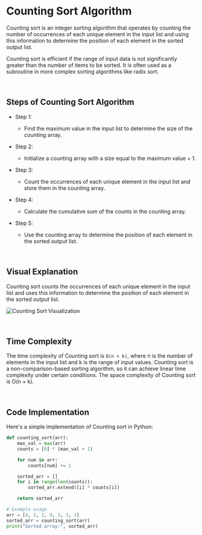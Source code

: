 # Counting Sort Algorithm

Counting sort is an integer sorting algorithm that operates by counting the number of occurrences of each unique element in the input list and using this information to determine the position of each element in the sorted output list.

Counting sort is efficient if the range of input data is not significantly greater than the number of items to be sorted. It is often used as a subroutine in more complex sorting algorithms like radix sort.

<br/>

## Steps of Counting Sort Algorithm

* Step 1:
  - Find the maximum value in the input list to determine the size of the counting array.

* Step 2:
  - Initialize a counting array with a size equal to the maximum value + 1.

* Step 3:
  - Count the occurrences of each unique element in the input list and store them in the counting array.

* Step 4:
  - Calculate the cumulative sum of the counts in the counting array.

* Step 5:
  - Use the counting array to determine the position of each element in the sorted output list.

<br/>

## Visual Explanation

Counting sort counts the occurrences of each unique element in the input list and uses this information to determine the position of each element in the sorted output list.

![Counting Sort Visualization](https://example.com/counting_sort.gif)

<br/>

## Time Complexity

The time complexity of Counting sort is `O(n + k)`, where n is the number of elements in the input list and k is the range of input values. Counting sort is a non-comparison-based sorting algorithm, so it can achieve linear time complexity under certain conditions. The space complexity of Counting sort is O(n + k).

<br/>

## Code Implementation

Here's a simple implementation of Counting sort in Python:

```python
def counting_sort(arr):
    max_val = max(arr)
    counts = [0] * (max_val + 1)

    for num in arr:
        counts[num] += 1

    sorted_arr = []
    for i in range(len(counts)):
        sorted_arr.extend([i] * counts[i])

    return sorted_arr

# Example usage
arr = [4, 2, 2, 8, 3, 3, 1]
sorted_arr = counting_sort(arr)
print("Sorted array:", sorted_arr)
```
